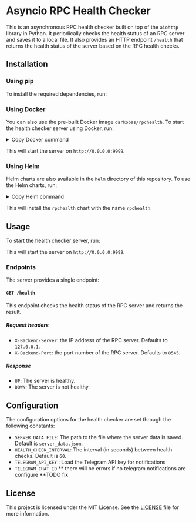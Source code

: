 # Asyncio RPC Health Checker

This is an asynchronous RPC health checker built on top of the `aiohttp` library in Python. It periodically checks the health status of an RPC server and saves it to a local file. It also provides an HTTP endpoint `/health` that returns the health status of the server based on the RPC health checks.

## Installation

### Using pip

To install the required dependencies, run:


### Using Docker

You can also use the pre-built Docker image `darkobas/rpchealth`. To start the health checker server using Docker, run:
<details>
  <summary>Copy Docker command</summary>
  <code>docker run -p 9999:9999 darkobas/rpchealth</code>
</details>

This will start the server on `http://0.0.0.0:9999`.

### Using Helm

Helm charts are also available in the `helm` directory of this repository. To use the Helm charts, run:
<details>
  <summary>Copy Helm command</summary>
  <code>helm install rpchealth ./helm/rpchealth</code>
</details>

This will install the `rpchealth` chart with the name `rpchealth`.

## Usage

To start the health checker server, run:


This will start the server on `http://0.0.0.0:9999`.

### Endpoints

The server provides a single endpoint:

#### `GET /health`

This endpoint checks the health status of the RPC server and returns the result.

##### Request headers

- `X-Backend-Server`: the IP address of the RPC server. Defaults to `127.0.0.1`.
- `X-Backend-Port`: the port number of the RPC server. Defaults to `8545`.

##### Response

- `UP`: The server is healthy.
- `DOWN`: The server is not healthy.

## Configuration

The configuration options for the health checker are set through the following constants:

- `SERVER_DATA_FILE`: The path to the file where the server data is saved. Default is `server_data.json`.
- `HEALTH_CHECK_INTERVAL`: The interval (in seconds) between health checks. Default is `60`.
- `TELEGRAM_API_KEY` : Load the Telegram API key for notifications
- `TELEGRAM_CHAT_ID`
  ** there will be errors if no telegram notifications are configure **TODO fix
  
## License

This project is licensed under the MIT License. See the [LICENSE](LICENSE) file for more information.
